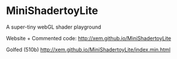MiniShadertoyLite
==

A super-tiny webGL shader playground

Website + Commented code:
http://xem.github.io/MiniShadertoyLite

Golfed (510b)
http://xem.github.io/MiniShadertoyLite/index.min.html